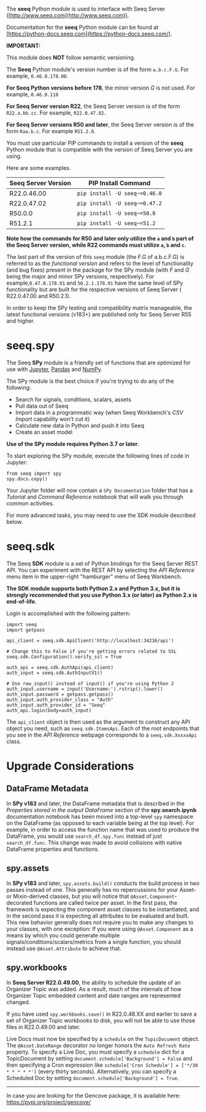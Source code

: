 The **seeq** Python module is used to interface with Seeq Server ([http://www.seeq.com](http://www.seeq.com)).

Documentation for the **seeq** Python module can be found at
[https://python-docs.seeq.com](https://python-docs.seeq.com/).

**IMPORTANT:**

This module does **NOT** follow semantic versioning.

The **Seeq** Python module's version number is of the form `a.b.c.F.G`. For example, `0.46.0.178.00`.

**For Seeq Python versions before 178**, the minor version _G_ is not used. For example, `0.46.0.118`

**For Seeq Server version R22**, the Seeq Server version is of the form `R22.a.bb.cc`. For example, `R22.0.47.02`.

**For Seeq Server versions R50 and later**, the Seeq Server version is of the form `Raa.b.c`. For example `R51.2.0`.

You must use particular PIP commands to install a version of the **seeq** Python module that is compatible with the
version of Seeq Server you are using.

Here are some examples.

| Seeq Server Version | PIP Install Command |
|---------------------|-------------------------------|
| R22.0.46.00 | `pip install -U seeq~=0.46.0` |
| R22.0.47.02 | `pip install -U seeq~=0.47.2` |
| R50.0.0 | `pip install -U seeq~=50.0` |
| R51.2.1 | `pip install -U seeq~=51.2` |

**Note how the commands for R50 and later only utilize the `a` and `b` part of the Seeq Server version, while R22
commands must utilize `a`, `b` and `c`.**

The last part of the version of this `seeq` module (the _F.G_ of a.b.c.F.G) is referred to as the
_functional version_ and refers to the level of functionality (and bug fixes) present in the package for the SPy
module (with _F_ and _G_ being the major and minor SPy versions, respectively). For example,`0.47.0.178.01`
and `50.2.1.178.01` have the same level of SPy functionality but are built for the respective versions of Seeq Server (
R22.0.47.00 and R50.2.1).

In order to keep the SPy testing and compatibility matrix manageable, the latest functional versions (v183+) are
published only for Seeq Server R55 and higher. 

# seeq.spy

The Seeq **SPy** module is a friendly set of functions that are optimized for use with
[Jupyter](https://jupyter.org), [Pandas](https://pandas.pydata.org/) and [NumPy](https://www.numpy.org/).

The SPy module is the best choice if you're trying to do any of the following:

- Search for signals, conditions, scalars, assets
- Pull data out of Seeq
- Import data in a programmatic way (when Seeq Workbench's *CSV Import* capability won't cut it)
- Calculate new data in Python and push it into Seeq
- Create an asset model

**Use of the SPy module requires Python 3.7 or later.**

To start exploring the SPy module, execute the following lines of code in Jupyter:

```
from seeq import spy
spy.docs.copy()
```

Your Jupyter folder will now contain a `SPy Documentation` folder that has a *Tutorial* and *Command Reference*
notebook that will walk you through common activities.

For more advanced tasks, you may need to use the SDK module described below.

# seeq.sdk

The Seeq **SDK** module is a set of Python bindings for the Seeq Server REST API. You can experiment with the REST API
by selecting the *API Reference* menu item in the upper-right "hamburger" menu of Seeq Workbench.

**The SDK module supports both Python 2.x and Python 3.x, but it is strongly recommended that you use Python 3.x
(or later) as Python 2.x is end-of-life.**

Login is accomplished with the following pattern:

```
import seeq
import getpass

api_client = seeq.sdk.ApiClient('http://localhost:34216/api')

# Change this to False if you're getting errors related to SSL
seeq.sdk.Configuration().verify_ssl = True

auth_api = seeq.sdk.AuthApi(api_client)
auth_input = seeq.sdk.AuthInputV1()

# Use raw_input() instead of input() if you're using Python 2
auth_input.username = input('Username:').rstrip().lower()
auth_input.password = getpass.getpass()
auth_input.auth_provider_class = "Auth"
auth_input.auth_provider_id = "Seeq"
auth_api.login(body=auth_input)
```

The `api_client` object is then used as the argument to construct any API object you need, such as
`seeq.sdk.ItemsApi`. Each of the root endpoints that you see in the *API Reference* webpage corresponds to
a `seeq.sdk.XxxxxApi` class.

# Upgrade Considerations

## DataFrame Metadata

In **SPy v183** and later, the DataFrame metadata that is described in the *Properties stored in the output DataFrame*
section of the **spy.search.ipynb** documentation notebook has been moved into a top-level `spy` namespace on the
DataFrame (as opposed to each variable being at the top level). For example, in order to access the function name that
was used to produce the DataFrame, you would use `search_df.spy.func` instead of just `search_df.func`. This change was
made to avoid collisions with native DataFrame properties and functions.

## spy.assets

In **SPy v183** and later, `spy.assets.build()` conducts the build process in two passes instead of one. This generally
has no repercussions for your Asset- or Mixin-derived classes, but you will notice that
`@Asset.Component`-decorated functions are called twice per asset. In the first pass, the framework is expecting the
component asset classes to be instantiated, and in the second pass it is expecting all attributes to be evaluated and
built. This new behavior generally does not require you to make any changes to your classes, with one exception: If you
were using `@Asset.Component` as a means by which you could generate multiple signals/conditions/scalars/metrics from a
single function, you should instead use `@Asset.Attribute` to achieve that.

## spy.workbooks

In **Seeq Server R22.0.49.00**, the ability to schedule the update of an Organizer Topic was added. As a result, much of
the internals of how Organizer Topic embedded content and date ranges are represented changed.

If you have used `spy.workbooks.save()` in R22.0.48.XX and earlier to save a set of Organizer Topic workbooks to disk,
you will not be able to use those files in R22.0.49.00 and later.

Live Docs must now be specified by a `schedule` on the `TopicDocument` object. The `@Asset.DateRange`
decorator no longer honors the `Auto Refresh Rate` property. To specify a Live Doc, you must specify a
`schedule` dict for a TopicDocument by setting `document.schedule['Background'] = False` and then specifying a Cron
expression like `schedule['Cron Schedule'] = ['*/30 * * * * *']` (every thirty seconds). Alternatively, you can specify
a Scheduled Doc by setting `document.schedule['Background'] = True`.

----------

In case you are looking for the Gencove package, it is available here: https://pypi.org/project/gencove/